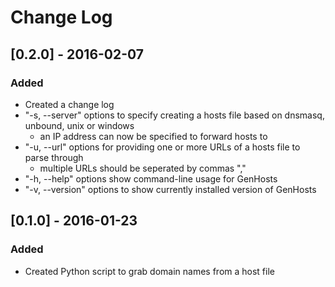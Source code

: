 # Change Log

## [0.2.0] - 2016-02-07
### Added
* Created a change log
* "-s, --server" options to specify creating a hosts file based on dnsmasq, unbound, unix or windows
  * an IP address can now be specified to forward hosts to
* "-u, --url" options for providing one or more URLs of a hosts file to parse through
  * multiple URLs should be seperated by commas ","
* "-h, --help" options show command-line usage for GenHosts
* "-v, --version" options to show currently installed version of GenHosts

## [0.1.0] - 2016-01-23
### Added
* Created Python script to grab domain names from a host file

